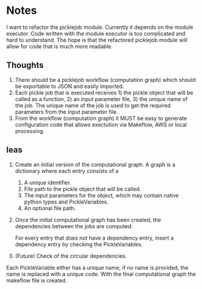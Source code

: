 # Notes
I want to refactor the picklejob module. Currently it depends on the module executor. Code written with
the module executor is too complicated and hard to understand. The hope is that the refactored picklejob module will
allow for code that is much more readable.

## Thoughts
1. There should be a picklejob workflow (computation graph) which should be exportable to JSON and easily imported.
2. Each pickle job that is executed receives 1) the pickle object that will be called as a function, 2) an input
parameter file, 3) the unique name of the job. The unique name of the job is used to get the required parameters from
the input parameter file.
3. From the workflow (computation graph) it MUST be easy to generate configuration code that allows exectution via
Makeflow, AWS or local processing.

## Ieas
1. Create an initial version of the computational graph. A graph is a dictionary where each entry consists of a
    1. A unique identifier.
    2. File path to the pickle object that will be called.
    3. The input parameters for the object, which may contain native python types and PickleVariables.
    4. An optional file path.
2. Once the initial computational graph has been created, the dependencies between the jobs are computed:

    For every entry that does not have a dependency entry, insert a dependency entry by checking the PickleVariables.

3. (Future) Check of the circular dependencies.

Each PickleVariable either has a unique name; if no name is provided, the name is replaced with a unique code. With the
final computational graph the makeflow file is created.
